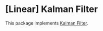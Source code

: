 # [Linear] Kalman Filter

This package implements [Kalman Filter](https://en.wikipedia.org/wiki/Kalman_filter).
